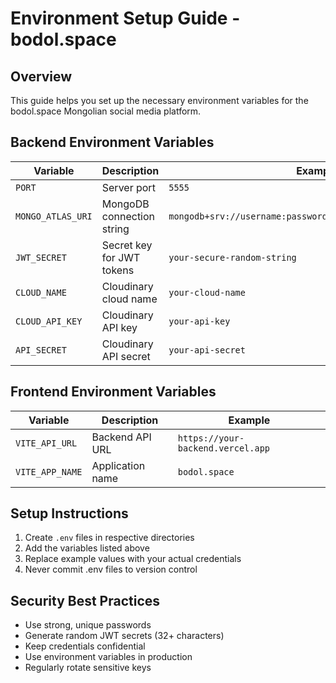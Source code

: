 # Environment Setup Guide - bodol.space

## Overview

This guide helps you set up the necessary environment variables for the bodol.space Mongolian social media platform.

## Backend Environment Variables

| Variable          | Description               | Example                                                      |
| ----------------- | ------------------------- | ------------------------------------------------------------ |
| `PORT`            | Server port               | `5555`                                                       |
| `MONGO_ATLAS_URI` | MongoDB connection string | `mongodb+srv://username:password@cluster.mongodb.net/dbname` |
| `JWT_SECRET`      | Secret key for JWT tokens | `your-secure-random-string`                                  |
| `CLOUD_NAME`      | Cloudinary cloud name     | `your-cloud-name`                                            |
| `CLOUD_API_KEY`   | Cloudinary API key        | `your-api-key`                                               |
| `API_SECRET`      | Cloudinary API secret     | `your-api-secret`                                            |

## Frontend Environment Variables

| Variable        | Description      | Example                           |
| --------------- | ---------------- | --------------------------------- |
| `VITE_API_URL`  | Backend API URL  | `https://your-backend.vercel.app` |
| `VITE_APP_NAME` | Application name | `bodol.space`                     |

## Setup Instructions

1. Create `.env` files in respective directories
2. Add the variables listed above
3. Replace example values with your actual credentials
4. Never commit .env files to version control

## Security Best Practices

- Use strong, unique passwords
- Generate random JWT secrets (32+ characters)
- Keep credentials confidential
- Use environment variables in production
- Regularly rotate sensitive keys
